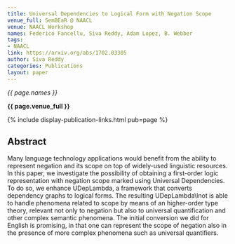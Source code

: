 ```yaml
---
title: Universal Dependencies to Logical Form with Negation Scope
venue_full: SemBEaR @ NAACL
venue: NAACL Workshop
names: Federico Fancellu, Siva Reddy, Adam Lopez, B. Webber
tags:
- NAACL
link: https://arxiv.org/abs/1702.03305
author: Siva Reddy
categories: Publications
layout: paper
---
```


*{{ page.names }}*

**{{ page.venue_full }}**

{% include display-publication-links.html pub=page %}

## Abstract

Many language technology applications would benefit from the ability to represent negation and its scope on top of widely-used linguistic resources. In this paper, we investigate the possibility of obtaining a first-order logic representation with negation scope marked using Universal Dependencies. To do so, we enhance UDepLambda, a framework that converts dependency graphs to logical forms. The resulting UDepLambda\lnot is able to handle phenomena related to scope by means of an higher-order type theory, relevant not only to negation but also to universal quantification and other complex semantic phenomena. The initial conversion we did for English is promising, in that one can represent the scope of negation also in the presence of more complex phenomena such as universal quantifiers.